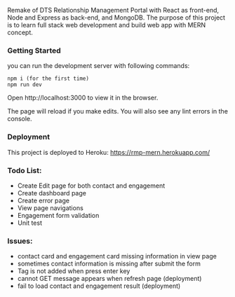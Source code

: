 Remake of DTS Relationship Management Portal with React as front-end, Node and Express as back-end, and MongoDB. The purpose of this project is to learn full stack web development and build web app with MERN concept.

### Getting Started
you can run the development server with following commands:
```
npm i (for the first time)
npm run dev
```
Open http://localhost:3000 to view it in the browser.

The page will reload if you make edits.
You will also see any lint errors in the console.

### Deployment
This project is deployed to Heroku:
https://rmp-mern.herokuapp.com/

### Todo List:
- Create Edit page for both contact and engagement
- Create dashboard page
- Create error page
- View page navigations
- Engagement form validation
- Unit test

### Issues:
- contact card and engagement card missing information in view page
- sometimes contact information is missing after submit the form
- Tag is not added when press enter key
- cannot GET message appears when refresh page (deployment)
- fail to load contact and engagement result (deployment)

